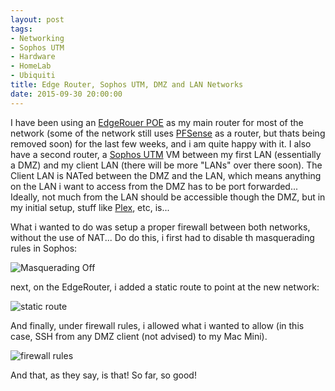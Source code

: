 ```yaml
---
layout: post
tags:
- Networking
- Sophos UTM
- Hardware
- HomeLab
- Ubiquiti
title: Edge Router, Sophos UTM, DMZ and LAN Networks
date: 2015-09-30 20:00:00
---
```


I have been using an [EdgeRouer POE][2] as my main router for most of the network (some of the network still uses [PFSense][1] as a router, but thats being removed soon) for the last few weeks, and i am quite happy with it. I also have a second router, a [Sophos UTM][3] VM between my first LAN (essentially a DMZ) and my client LAN (there will be more "LANs" over there soon). The Client LAN is NATed between the DMZ and the LAN, which means anything on the LAN i want to access from the DMZ has to be port forwarded... Ideally, not much from the LAN should be accessible though the DMZ, but in my initial setup, stuff like [Plex][4], etc, is...

What i wanted to do was setup a proper firewall between both networks, without the use of NAT... Do do this, i first had to disable th masquerading rules in Sophos:

![Masquerading Off](https://www.tiernanotoole.ie/post_images/2015/09/30/20150930-masquerading-off.png)

next, on the EdgeRouter, i added a static route to point at the new network:

![static route](https://www.tiernanotoole.ie/post_images/2015/09/30/20150930-static-route.png)

And finally, under firewall rules, i allowed what i wanted to allow (in this case, SSH from any DMZ client (not advised) to my Mac Mini).

![firewall rules](https://www.tiernanotoole.ie/post_images/2015/09/30/20150930-firewall-rules.png)

And that, as they say, is that! So far, so good!

[1]: http://www.pfsense.org
[2]: https://www.ubnt.com/edgemax/edgerouter-poe/
[3]: https://www.sophos.com/en-us/products/unified-threat-management.aspx
[4]: http://www.plex.tv
